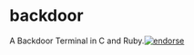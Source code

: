 backdoor
========

A Backdoor Terminal in C and Ruby.[![endorse](http://api.coderwall.com/koralarts/endorsecount.png)](http://coderwall.com/koralarts)